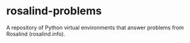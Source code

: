 # rosalind-problems
A repository of Python virtual environments that answer problems from Rosalind (rosalind.info).
